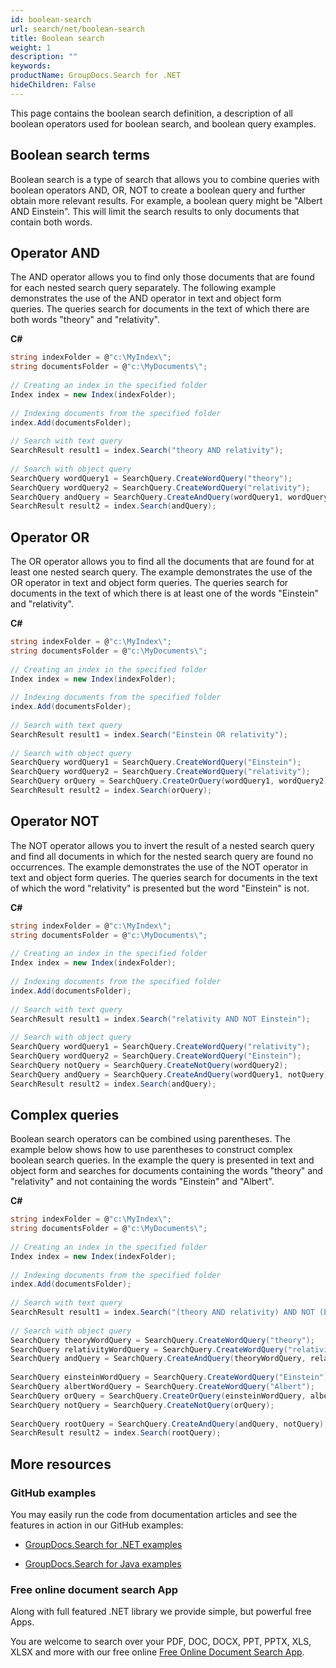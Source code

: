 ```yaml
---
id: boolean-search
url: search/net/boolean-search
title: Boolean search
weight: 1
description: ""
keywords: 
productName: GroupDocs.Search for .NET
hideChildren: False
---
```

This page contains the boolean search definition, a description of all boolean operators used for boolean search, and boolean query examples.

## Boolean search terms

Boolean search is a type of search that allows you to combine queries with boolean operators AND, OR, NOT to create a boolean query and further obtain more relevant results. For example, a boolean query might be "Albert AND Einstein". This will limit the search results to only documents that contain both words.

## Operator AND

The AND operator allows you to find only those documents that are found for each nested search query separately. The following example demonstrates the use of the AND operator in text and object form queries. The queries search for documents in the text of which there are both words "theory" and "relativity".

**C#**

```csharp
string indexFolder = @"c:\MyIndex\";
string documentsFolder = @"c:\MyDocuments\";
 
// Creating an index in the specified folder
Index index = new Index(indexFolder);
 
// Indexing documents from the specified folder
index.Add(documentsFolder);
 
// Search with text query
SearchResult result1 = index.Search("theory AND relativity");
 
// Search with object query
SearchQuery wordQuery1 = SearchQuery.CreateWordQuery("theory");
SearchQuery wordQuery2 = SearchQuery.CreateWordQuery("relativity");
SearchQuery andQuery = SearchQuery.CreateAndQuery(wordQuery1, wordQuery2);
SearchResult result2 = index.Search(andQuery);
```

## Operator OR

The OR operator allows you to find all the documents that are found for at least one nested search query. The example demonstrates the use of the OR operator in text and object form queries. The queries search for documents in the text of which there is at least one of the words "Einstein" and "relativity".

**C#**

```csharp
string indexFolder = @"c:\MyIndex\";
string documentsFolder = @"c:\MyDocuments\";
 
// Creating an index in the specified folder
Index index = new Index(indexFolder);
 
// Indexing documents from the specified folder
index.Add(documentsFolder);
 
// Search with text query
SearchResult result1 = index.Search("Einstein OR relativity");
 
// Search with object query
SearchQuery wordQuery1 = SearchQuery.CreateWordQuery("Einstein");
SearchQuery wordQuery2 = SearchQuery.CreateWordQuery("relativity");
SearchQuery orQuery = SearchQuery.CreateOrQuery(wordQuery1, wordQuery2);
SearchResult result2 = index.Search(orQuery);
```

## Operator NOT

The NOT operator allows you to invert the result of a nested search query and find all documents in which for the nested search query are found no occurrences. The example demonstrates the use of the NOT operator in text and object form queries. The queries search for documents in the text of which the word "relativity" is presented but the word "Einstein" is not.

**C#**

```csharp
string indexFolder = @"c:\MyIndex\";
string documentsFolder = @"c:\MyDocuments\";
 
// Creating an index in the specified folder
Index index = new Index(indexFolder);
 
// Indexing documents from the specified folder
index.Add(documentsFolder);
 
// Search with text query
SearchResult result1 = index.Search("relativity AND NOT Einstein");
 
// Search with object query
SearchQuery wordQuery1 = SearchQuery.CreateWordQuery("relativity");
SearchQuery wordQuery2 = SearchQuery.CreateWordQuery("Einstein");
SearchQuery notQuery = SearchQuery.CreateNotQuery(wordQuery2);
SearchQuery andQuery = SearchQuery.CreateAndQuery(wordQuery1, notQuery);
SearchResult result2 = index.Search(andQuery);
```

## Complex queries

Boolean search operators can be combined using parentheses. The example below shows how to use parentheses to construct complex boolean search queries. In the example the query is presented in text and object form and searches for documents containing the words "theory" and "relativity" and not containing the words "Einstein" and "Albert".

**C#**

```csharp
string indexFolder = @"c:\MyIndex\";
string documentsFolder = @"c:\MyDocuments\";
 
// Creating an index in the specified folder
Index index = new Index(indexFolder);
 
// Indexing documents from the specified folder
index.Add(documentsFolder);
 
// Search with text query
SearchResult result1 = index.Search("(theory AND relativity) AND NOT (Einstein OR Albert)");
 
// Search with object query
SearchQuery theoryWordQuery = SearchQuery.CreateWordQuery("theory");
SearchQuery relativityWordQuery = SearchQuery.CreateWordQuery("relativity");
SearchQuery andQuery = SearchQuery.CreateAndQuery(theoryWordQuery, relativityWordQuery);
 
SearchQuery einsteinWordQuery = SearchQuery.CreateWordQuery("Einstein");
SearchQuery albertWordQuery = SearchQuery.CreateWordQuery("Albert");
SearchQuery orQuery = SearchQuery.CreateOrQuery(einsteinWordQuery, albertWordQuery);
SearchQuery notQuery = SearchQuery.CreateNotQuery(orQuery);
 
SearchQuery rootQuery = SearchQuery.CreateAndQuery(andQuery, notQuery);
SearchResult result2 = index.Search(rootQuery);
```

## More resources

### GitHub examples

You may easily run the code from documentation articles and see the features in action in our GitHub examples:

*   [GroupDocs.Search for .NET examples](https://github.com/groupdocs-search/GroupDocs.Search-for-.NET)
    
*   [GroupDocs.Search for Java examples](https://github.com/groupdocs-search/GroupDocs.Search-for-Java)
    

### Free online document search App

Along with full featured .NET library we provide simple, but powerful free Apps.

You are welcome to search over your PDF, DOC, DOCX, PPT, PPTX, XLS, XLSX and more with our free online [Free Online Document Search App](https://products.groupdocs.app/search).
